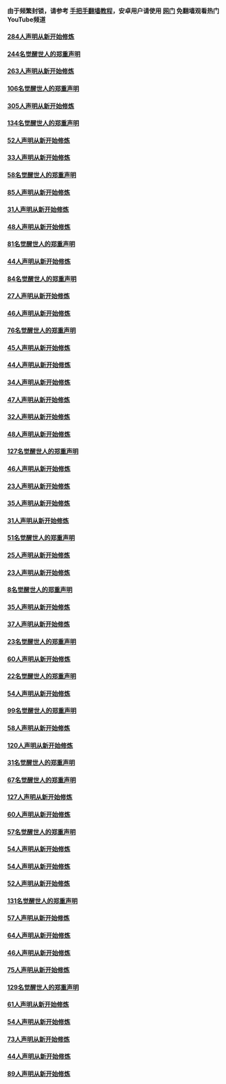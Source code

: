 #### 由于频繁封锁，请参考 [手把手翻墙教程](https://github.com/gfw-breaker/guides/wiki/)，安卓用户请使用 [网门](https://github.com/gfw-breaker/nogfw/blob/master/dl.md?t=04010900) 免翻墙观看热门YouTube频道 

#### [284人声明从新开始修炼](../pages/91/422707.md?t=04010900) 

#### [244名觉醒世人的郑重声明](../pages/91/422706.md?t=04010900) 

#### [263人声明从新开始修炼](../pages/91/422553.md?t=04010900) 

#### [106名觉醒世人的郑重声明](../pages/91/422552.md?t=04010900) 

#### [305人声明从新开始修炼](../pages/91/422153.md?t=04010900) 

#### [134名觉醒世人的郑重声明](../pages/91/422152.md?t=04010900) 

#### [52人声明从新开始修炼](../pages/91/421846.md?t=04010900) 

#### [33人声明从新开始修炼](../pages/91/421804.md?t=04010900) 

#### [58名觉醒世人的郑重声明](../pages/91/421845.md?t=04010900) 

#### [85人声明从新开始修炼](../pages/91/421769.md?t=04010900) 

#### [31人声明从新开始修炼](../pages/91/421763.md?t=04010900) 

#### [48人声明从新开始修炼](../pages/91/421605.md?t=04010900) 

#### [81名觉醒世人的郑重声明](../pages/91/421656.md?t=04010900) 

#### [44人声明从新开始修炼](../pages/91/421544.md?t=04010900) 

#### [84名觉醒世人的郑重声明](../pages/91/421543.md?t=04010900) 

#### [27人声明从新开始修炼](../pages/91/421465.md?t=04010900) 

#### [46人声明从新开始修炼](../pages/91/421454.md?t=04010900) 

#### [76名觉醒世人的郑重声明](../pages/91/421453.md?t=04010900) 

#### [45人声明从新开始修炼](../pages/91/421452.md?t=04010900) 

#### [44人声明从新开始修炼](../pages/91/421422.md?t=04010900) 

#### [34人声明从新开始修炼](../pages/91/421322.md?t=04010900) 

#### [47人声明从新开始修炼](../pages/91/421264.md?t=04010900) 

#### [32人声明从新开始修炼](../pages/91/421225.md?t=04010900) 

#### [48人声明从新开始修炼](../pages/91/421202.md?t=04010900) 

#### [127名觉醒世人的郑重声明](../pages/91/421224.md?t=04010900) 

#### [46人声明从新开始修炼](../pages/91/421203.md?t=04010900) 

#### [23人声明从新开始修炼](../pages/91/421138.md?t=04010900) 

#### [35人声明从新开始修炼](../pages/91/421122.md?t=04010900) 

#### [31人声明从新开始修炼](../pages/91/421081.md?t=04010900) 

#### [51名觉醒世人的郑重声明](../pages/91/421080.md?t=04010900) 

#### [25人声明从新开始修炼](../pages/91/421020.md?t=04010900) 

#### [23人声明从新开始修炼](../pages/91/420884.md?t=04010900) 

#### [8名觉醒世人的郑重声明](../pages/91/420883.md?t=04010900) 

#### [35人声明从新开始修炼](../pages/91/420809.md?t=04010900) 

#### [37人声明从新开始修炼](../pages/91/420766.md?t=04010900) 

#### [23名觉醒世人的郑重声明](../pages/91/420765.md?t=04010900) 

#### [60人声明从新开始修炼](../pages/91/420727.md?t=04010900) 

#### [22名觉醒世人的郑重声明](../pages/91/420726.md?t=04010900) 

#### [54人声明从新开始修炼](../pages/91/420529.md?t=04010900) 

#### [99名觉醒世人的郑重声明](../pages/91/420528.md?t=04010900) 

#### [58人声明从新开始修炼](../pages/91/420198.md?t=04010900) 

#### [120人声明从新开始修炼](../pages/91/420141.md?t=04010900) 

#### [31名觉醒世人的郑重声明](../pages/91/420197.md?t=04010900) 

#### [67名觉醒世人的郑重声明](../pages/91/420140.md?t=04010900) 

#### [127人声明从新开始修炼](../pages/91/420082.md?t=04010900) 

#### [60人声明从新开始修炼](../pages/91/420081.md?t=04010900) 

#### [57名觉醒世人的郑重声明](../pages/91/420080.md?t=04010900) 

#### [54人声明从新开始修炼](../pages/91/419533.md?t=04010900) 

#### [54人声明从新开始修炼](../pages/91/419532.md?t=04010900) 

#### [52人声明从新开始修炼](../pages/91/419531.md?t=04010900) 

#### [131名觉醒世人的郑重声明](../pages/91/419530.md?t=04010900) 

#### [57人声明从新开始修炼](../pages/91/419430.md?t=04010900) 

#### [64人声明从新开始修炼](../pages/91/419429.md?t=04010900) 

#### [46人声明从新开始修炼](../pages/91/419428.md?t=04010900) 

#### [75人声明从新开始修炼](../pages/91/419427.md?t=04010900) 

#### [129名觉醒世人的郑重声明](../pages/91/419426.md?t=04010900) 

#### [61人声明从新开始修炼](../pages/91/419198.md?t=04010900) 

#### [54人声明从新开始修炼](../pages/91/419197.md?t=04010900) 

#### [73人声明从新开始修炼](../pages/91/419196.md?t=04010900) 

#### [44人声明从新开始修炼](../pages/91/419075.md?t=04010900) 

#### [89人声明从新开始修炼](../pages/91/419074.md?t=04010900) 

